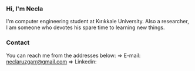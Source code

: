 ### Hi, I'm Necla

I'm computer engineering student at Kırıkkale University. Also a researcher, I am someone who devotes his spare time to learning new things.

### Contact

You can reach me from the addresses below:
=> E-mail: neclaruzgarr@gmail.com
=> Linkedin: 
